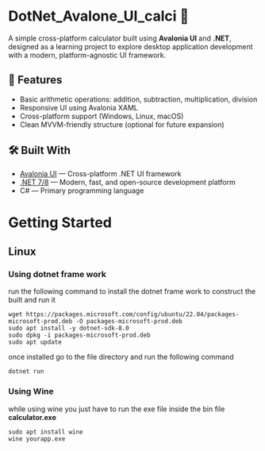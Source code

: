 # DotNet_Avalone_UI_calci 🧮

A simple cross-platform calculator built using **Avalonia UI** and **.NET**, designed as a learning project to explore desktop application development with a modern, platform-agnostic UI framework.

## 🚀 Features

- Basic arithmetic operations: addition, subtraction, multiplication, division
- Responsive UI using Avalonia XAML
- Cross-platform support (Windows, Linux, macOS)
- Clean MVVM-friendly structure (optional for future expansion)

## 🛠️ Built With

- [Avalonia UI](https://avaloniaui.net/) — Cross-platform .NET UI framework
- [.NET 7/8](https://dotnet.microsoft.com/) — Modern, fast, and open-source development platform
- C# — Primary programming language

# Getting Started
## Linux
### Using dotnet frame work 
run the following command to install the dotnet frame work to construct the built and run it
```
wget https://packages.microsoft.com/config/ubuntu/22.04/packages-microsoft-prod.deb -O packages-microsoft-prod.deb
sudo apt install -y dotnet-sdk-8.0  
sudo dpkg -i packages-microsoft-prod.deb
sudo apt update
```
once installed go to the file directory and run the following command
```
dotnet run
```
### Using Wine
while using wine you just have to run the exe file inside the bin file **calculator.exe**
```
sudo apt install wine
wine yourapp.exe
```

